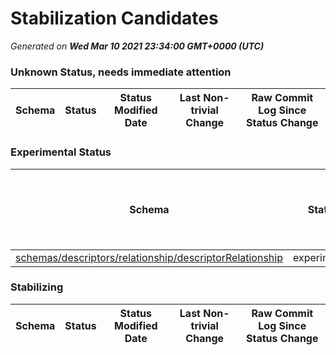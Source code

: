 # Stabilization Candidates

_Generated on **Wed Mar 10 2021 23:34:00 GMT+0000 (UTC)**_


### Unknown Status, needs immediate attention

|Schema|Status|Status Modified Date|Last Non-trivial Change|Raw Commit Log Since Status Change|
|------|------|--------------------|-----------------------|----------------------------------|


### Experimental Status

|Schema|Status|Status Modified Date|Last Non-trivial Change|Raw Commit Log Since Status Change|
|------|------|--------------------|-----------------------|----------------------------------|
|[schemas/descriptors/relationship/descriptorRelationship](schemas/descriptors/relationship/descriptorRelationship.schema.json)|experimental|18|18|[8ef33de](https://github.com/adobe/xdm/commit/8ef33dec908234e07fabf818b9907143a172803e "New generic descriptorRelationship")|


### Stabilizing

|Schema|Status|Status Modified Date|Last Non-trivial Change|Raw Commit Log Since Status Change|
|------|------|--------------------|-----------------------|----------------------------------|




